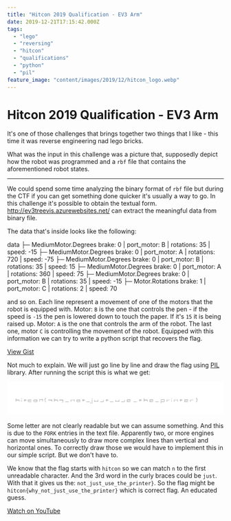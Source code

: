 ```yaml
---
title: "Hitcon 2019 Qualification - EV3 Arm"
date: 2019-12-21T17:15:42.000Z
tags:
  - "lego"
  - "reversing"
  - "hitcon"
  - "qualifications"
  - "python"
  - "pil"
feature_image: "content/images/2019/12/hitcon_logo.webp"
---
```


# Hitcon 2019 Qualification - EV3 Arm

It's one of those challenges that brings together two things that I like - this time it was reverse engineering nad lego bricks.

What was the input in this challenge was a picture that, supposedly depict how the robot was programmed and a `rbf` file that contains the aforementioned robot states.

* * *

We could spend some time analyzing the binary format of `rbf` file but during the CTF if you can get something done quicker it's usually a way to go. In this challenge it's possible to obtain the textual form. [<http://ev3treevis.azurewebsites.net/>](http://ev3treevis.azurewebsites.net/) can extract the meaningful data from binary file.

The data that's inside looks like the following:

data
├─ MediumMotor.Degrees brake: 0 | port_motor: B | rotations: 35 | speed: -15
├─ MediumMotor.Degrees brake: 0 | port_motor: A | rotations: 720 | speed: -75
├─ MediumMotor.Degrees brake: 0 | port_motor: B | rotations: 35 | speed: 15
├─ MediumMotor.Degrees brake: 0 | port_motor: A | rotations: 360 | speed: 75
├─ MediumMotor.Degrees brake: 0 | port_motor: B | rotations: 35 | speed: -15
├─ Motor.Rotations brake: 1 | port_motor: C | rotations: 2 | speed: 70

and so on. Each line represent a movement of one of the motors that the robot is equipped with. Motor: `B` is the one that controls the pen - if the speed is `-15` the pen is lowered down to touch the paper. If it's `15` it is being raised up. Motor: `A` is the one that controls the arm of the robot. The last one, motor `C` is controlling the movement of the robot. Equipped with this information we can try to write a python script that recovers the flag.

[View Gist](https://gist.github.com/pawlos/c36dd82f6e535ad92522e2f83d6327cd)

Not much to explain. We will just go line by line and draw the flag using [PIL](https://www.pythonware.com/products/pil/) library. After running the script this is what we get:

![](content/images/2019/12/flag.png)

Some letter are not clearly readable but we can assume something. And this is due to the `FORK` entries in the text file. Apparently two, or more engines can move simultaneously to draw more complex lines than vertical and horizontal ones. To correctly draw those we would have to implement this in our simple script. But we don't have to.

We know that the flag starts with `hitcon` so we can match `n` to the first unreadable character. And the 3rd word in the curly braces could be `just`. With that it gives us the: `not_just_use_the_printer}`. So the flag might be `hitcon{why_not_just_use_the_printer}` which is correct flag. An educated guess.

[Watch on YouTube](https://www.youtube.com/watch?v=v4uJb8waCXc)
